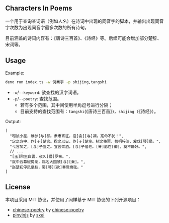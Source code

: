 ## Characters In Poems

一个用于查询某词语（例如人名）在诗词中出现的同音字的脚本，并输出出现同音字次数为出现同音字最多次数的所有诗句。

目前涵盖的诗词内容有：《唐诗三百首》、《诗经》等。后续可能会增加部分楚辞、宋词等。

## Usage

Example:

```bash
deno run index.ts -w 倪秦宇 -p shijing,tangshi
```

- `-w`/`--keyword`: 欲查找的汉字词语。
- `-p`/`--poetry`: 查找范围。
    - 若有多个范围，其中间使用半角逗号进行分隔；
    - 目前支持的查找范围有：`tangshi`(《唐诗三百首》)，`shijing`（《诗经》）。

Output:

```jsonc
[
  "嘒彼小星，维参[与]昴。肃肃宵征，抱[衾][与]裯。寔命不犹！",
  "定之方中，作[于]楚宫。揆之以日，作[于]楚室。树之榛栗，椅桐梓漆，爰伐[琴]桑。",
  "弋言加之，[与]子宜之。宜言饮酒，[与]子偕老。[琴]瑟在[御]，莫不静好。",
  // ...
  "[玉]阶生白露，夜久[侵]罗袜。",
  "就中云幕椒房亲，赐名大国虢[与][秦]。",
  "赵瑟初停凤凰柱，蜀[琴][欲]奏鸳鸯弦。"
]
```

## License

本项目采用 MIT 协议，并使用了同样基于 MIT 协议的下列开源项目：

- [chinese-poetry](https://github.com/chinese-poetry/chinese-poetry) by [chinese-poetry](https://github.com/chinese-poetry)
- [pinyinjs](https://github.com/sxei/pinyinjs) by [sxei](https://github.com/sxei)